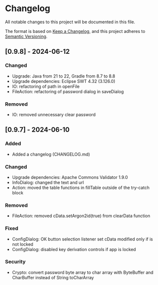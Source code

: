 # Changelog

All notable changes to this project will be documented in this file.

The format is based on [Keep a Changelog](https://keepachangelog.com/en/1.1.0/),
and this project adheres to [Semantic Versioning](https://semver.org/spec/v2.0.0.html).

## [0.9.8] - 2024-06-12

### Changed

- Upgrade: Java from 21 to 22, Gradle from 8.7 to 8.8
- Upgrade dependencies: Eclipse SWT 4.32 (3.126.0)
- IO: refactoring of path in openFile
- FileAction: refactoring of password dialog in saveDialog

### Removed

- IO: removed unnecessary clear password

## [0.9.7] - 2024-06-10

### Added

- Added a changelog (CHANGELOG.md)

### Changed

- Upgrade dependencies: Apache Commons Validator 1.9.0
- InfoDialog: changed the text and url
- Action: moved the table functions in fillTable outside of the try-catch block

### Removed

- FileAction: removed cData.setArgon2id(true) from clearData function

### Fixed

- ConfigDialog: OK button selection listener set cData modified only if is not locked
- ConfigDialog: disabled key derivation controls if app is locked

### Security

- Crypto: convert password byte array to char array with ByteBuffer and CharBuffеr instead of String toCharArray
